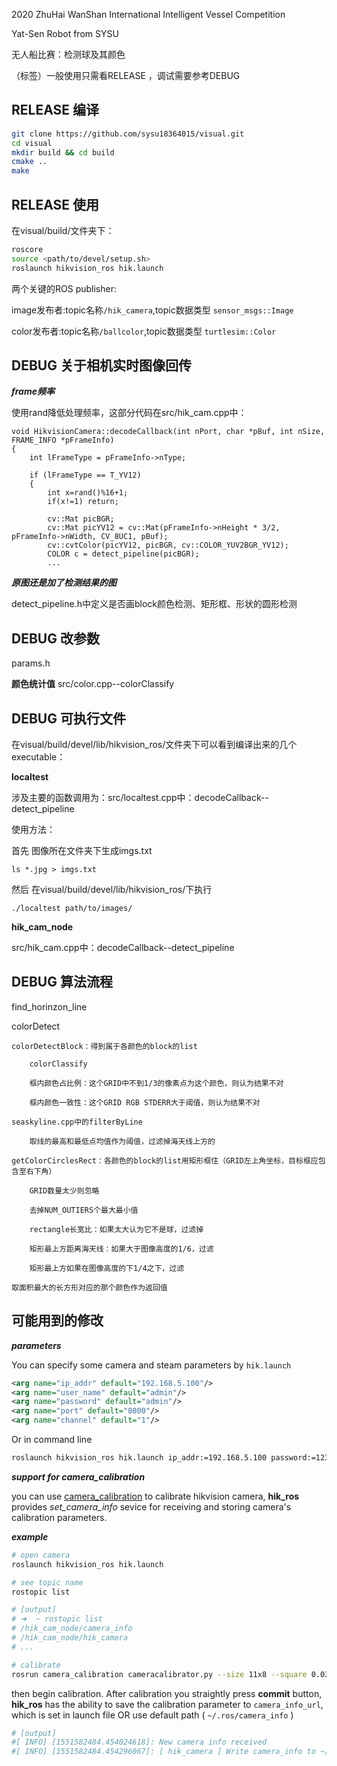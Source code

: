 2020 ZhuHai WanShan International Intelligent Vessel Competition

Yat-Sen Robot from SYSU 

无人船比赛：检测球及其颜色

（标签）一般使用只需看RELEASE ，调试需要参考DEBUG

## RELEASE 编译
```sh
git clone https://github.com/sysu18364015/visual.git
cd visual
mkdir build && cd build
cmake ..
make
```

## RELEASE 使用

在visual/build/文件夹下：
```sh
roscore
source <path/to/devel/setup.sh>
roslaunch hikvision_ros hik.launch
```
两个关键的ROS publisher:

image发布者:topic名称`/hik_camera`,topic数据类型 `sensor_msgs::Image`

color发布者:topic名称`/ballcolor`,topic数据类型 `turtlesim::Color`

## DEBUG 关于相机实时图像回传
***frame频率***

使用rand降低处理频率，这部分代码在src/hik_cam.cpp中：
```
void HikvisionCamera::decodeCallback(int nPort, char *pBuf, int nSize, FRAME_INFO *pFrameInfo)
{
    int lFrameType = pFrameInfo->nType;

    if (lFrameType == T_YV12)
    {
        int x=rand()%16+1;  
        if(x!=1) return;

        cv::Mat picBGR;
        cv::Mat picYV12 = cv::Mat(pFrameInfo->nHeight * 3/2, pFrameInfo->nWidth, CV_8UC1, pBuf);
        cv::cvtColor(picYV12, picBGR, cv::COLOR_YUV2BGR_YV12);
        COLOR c = detect_pipeline(picBGR);
        ...
```
***原图还是加了检测结果的图***

detect_pipeline.h中定义是否画block颜色检测、矩形框、形状的圆形检测

## DEBUG 改参数

params.h

**颜色统计值** src/color.cpp--colorClassify

## DEBUG 可执行文件
在visual/build/devel/lib/hikvision_ros/文件夹下可以看到编译出来的几个executable：

**localtest**

涉及主要的函数调用为：src/localtest.cpp中：decodeCallback--detect_pipeline

使用方法：

首先 图像所在文件夹下生成imgs.txt
```shell script
ls *.jpg > imgs.txt
```
然后 在visual/build/devel/lib/hikvision_ros/下执行
```shell scripth
./localtest path/to/images/
```

**hik_cam_node**

src/hik_cam.cpp中：decodeCallback--detect_pipeline

## DEBUG 算法流程

find_horinzon_line

colorDetect

	colorDetectBlock：得到属于各颜色的block的list

		colorClassify

		框内颜色占比例：这个GRID中不到1/3的像素点为这个颜色，则认为结果不对

		框内颜色一致性：这个GRID RGB STDERR大于阈值，则认为结果不对

	seaskyline.cpp中的filterByLine

		取线的最高和最低点均值作为阈值，过滤掉海天线上方的

	getColorCirclesRect：各颜色的block的list用矩形框住（GRID左上角坐标，目标框应包含至右下角）

		GRID数量太少则忽略

		去掉NUM_OUTIERS个最大最小值

		rectangle长宽比：如果太大认为它不是球，过滤掉
		
		矩形最上方距离海天线：如果大于图像高度的1/6，过滤
        
        矩形最上方如果在图像高度的下1/4之下，过滤

	取面积最大的长方形对应的那个颜色作为返回值


## 可能用到的修改
***parameters***

You can specify some camera and steam parameters by `hik.launch`

```xml
<arg name="ip_addr" default="192.168.5.100"/>
<arg name="user_name" default="admin"/>
<arg name="password" default="admin"/>
<arg name="port" default="8000"/>
<arg name="channel" default="1"/>
```

Or in command line

```sh
roslaunch hikvision_ros hik.launch ip_addr:=192.168.5.100 password:=123456
```



***support for camera_calibration***

you can use [camera_calibration](http://wiki.ros.org/camera_calibration/)  to calibrate hikvision camera, **hik_ros**  provides *set_camera_info* sevice for receiving and storing camera's calibration parameters. 

***example***

```sh
# open camera
roslaunch hikvision_ros hik.launch

# see topic name
rostopic list

# [output]
# ➜  ~ rostopic list
# /hik_cam_node/camera_info
# /hik_cam_node/hik_camera
# ...

# calibrate
rosrun camera_calibration cameracalibrator.py --size 11x8 --square 0.03 image:=/hik_cam_node/hik_camera  camera:=/hik_cam_node/hik_camera
```

then begin calibration. After calibration you straightly press **commit** button,  **hik_ros** has the ability to save the calibration parameter to `camera_info_url`, which is set in launch file OR use default path (  `~/.ros/camera_info` )   

```sh
# [output]
#[ INFO] [1551582484.454024618]: New camera info received
#[ INFO] [1551582484.454296067]: [ hik_camera ] Write camera_info to ~/.ros/camera_info/hik_camera.yaml success.
```
